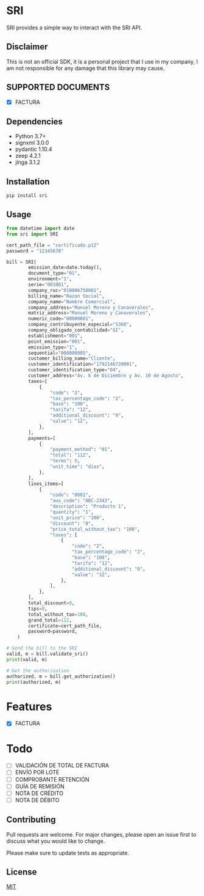 # SRI 

SRI provides a simple way to interact with the SRI API.

## Disclaimer

This is not an official SDK, it is a personal project that I use in my company, I am not responsible for any damage that this library may cause.

## SUPPORTED DOCUMENTS

- [x] FACTURA

## Dependencies

- Python 3.7+
- signxml 3.0.0
- pydantic 1.10.4
- zeep 4.2.1
- jinga 3.1.2

## Installation

```shell
pip install sri
```

## Usage

```python
from datetime import date
from sri import SRI

cert_path_file = "certificado.p12"
password = "12345678"

bill = SRI(
        emission_date=date.today(),
        document_type="01",
        environment="1",
        serie="001001",
        company_ruc="010006750001",
        billing_name="Razon Social",
        company_name="Nombre Comercial",
        company_address="Manuel Moreno y Canaverales",
        matriz_address="Manuel Moreno y Canaverales",
        numeric_code="00000001",
        company_contribuyente_especial="5368",
        company_obligado_contabilidad="SI",
        establishment="001",
        point_emission="001",
        emission_type="1",
        sequential="000000005",
        customer_billing_name="Cliente",
        customer_identification="1792146739001",
        customer_identification_type="04",
        customer_address="Av. 6 de Diciembre y Av. 10 de Agosto",
        taxes=[
            {
                "code": "2",
                "tax_percentage_code": "2",
                "base": "100",
                "tarifa": "12",
                "additional_discount": "0",
                "value": "12",
            },
        ],
        payments=[
            {
                "payment_method": "01",
                "total": "112",
                "terms": 0,
                "unit_time": "dias",
            },
        ],
        lines_items=[
            {
                "code": "0001",
                "aux_code": "ABC-2343",
                "description": "Producto 1",
                "quantity": "1",
                "unit_price": "100",
                "discount": "0",
                "price_total_without_tax": "100",
                "taxes": [
                    {
                        "code": "2",
                        "tax_percentage_code": "2",
                        "base": "100",
                        "tarifa": "12",
                        "additional_discount": "0",
                        "value": "12",
                    },
                ],
            },
        ],
        total_discount=0,
        tips=0,
        total_without_tax=100,
        grand_total=112,
        certificate=cert_path_file,
        password=password,
    )

# Send the bill to the SRI
valid, m = bill.validate_sri()
print(valid, m)

# Get the authorization
authorized, m = bill.get_authorization()
print(authorized, m)

```
# Features

- [x] FACTURA

# Todo

- [ ] VALIDACIÓN DE TOTAL DE FACTURA
- [ ] ENVÍO POR LOTE
- [ ] COMPROBANTE RETENCIÓN
- [ ] GUÍA DE REMISIÓN
- [ ] NOTA DE CRÉDITO
- [ ] NOTA DE DÉBITO

## Contributing

Pull requests are welcome. For major changes, please open an issue first
to discuss what you would like to change.

Please make sure to update tests as appropriate.

## License

[MIT](https://choosealicense.com/licenses/mit/)